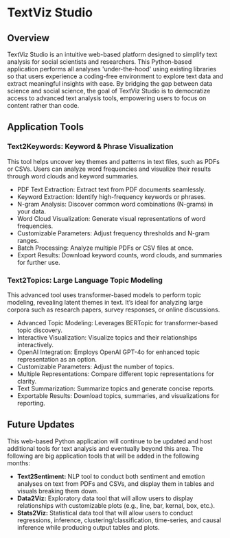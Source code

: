 # TextViz Studio

## Overview

TextViz Studio is an intuitive web-based platform designed to simplify text analysis for social scientists and researchers. This Python-based application performs all analyses 'under-the-hood' using existing libraries so that users experience a coding-free environment to explore text data and extract meaningful insights with ease. By bridging the gap between data science and social science, the goal of TextViz Studio is to democratize access to advanced text analysis tools, empowering users to focus on content rather than code.


## Application Tools

### Text2Keywords: Keyword & Phrase Visualization

This tool helps uncover key themes and patterns in text files, such as PDFs or CSVs. Users can analyze word frequencies and visualize their results through word clouds and keyword summaries.

- PDF Text Extraction: Extract text from PDF documents seamlessly.
- Keyword Extraction: Identify high-frequency keywords or phrases.
- N-gram Analysis: Discover common word combinations (N-grams) in your data.
- Word Cloud Visualization: Generate visual representations of word frequencies.
- Customizable Parameters: Adjust frequency thresholds and N-gram ranges.
- Batch Processing: Analyze multiple PDFs or CSV files at once.
- Export Results: Download keyword counts, word clouds, and summaries for further use.

### Text2Topics: Large Language Topic Modeling

This advanced tool uses transformer-based models to perform topic modeling, revealing latent themes in text. It’s ideal for analyzing large corpora such as research papers, survey responses, or online discussions.

- Advanced Topic Modeling: Leverages BERTopic for transformer-based topic discovery.
- Interactive Visualization: Visualize topics and their relationships interactively.
- OpenAI Integration: Employs OpenAI GPT-4o for enhanced topic representation as an option.
- Customizable Parameters: Adjust the number of topics.
- Multiple Representations: Compare different topic representations for clarity.
- Text Summarization: Summarize topics and generate concise reports.
- Exportable Results: Download topics, summaries, and visualizations for reporting.

## Future Updates

This web-based Python application will continue to be updated and host additional tools for text analysis and eventually beyond this area. The following are big application tools that will be added in the following months:

  - **Text2Sentiment:** NLP tool to conduct both sentiment and emotion analyses on text from PDFs and CSVs, and display them in tables and visuals breaking them down.
  - **Data2Viz:** Exploratory data tool that will allow users to display relationships with customizable plots (e.g., line, bar, kernal, box, etc.).
  - **Stats2Viz:** Statistical data tool that will allow users to conduct regressions, inference, clustering/classification, time-series, and causal inference while producing output tables and plots.
